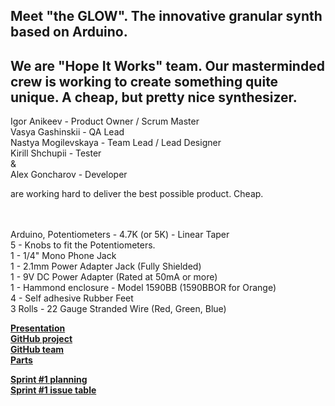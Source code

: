 <h2>Meet "the GLOW". The innovative granular synth based on Arduino.</h2>

We are "Hope It Works" team. 
Our masterminded crew is working to create something quite unique. A cheap, but pretty nice synthesizer. 
------------

Igor Anikeev - Product Owner / Scrum Master
<br>Vasya Gashinskii -  QA Lead
<br>Nastya Mogilevskaya - Team Lead / Lead Designer
<br>Kirill Shchupii - Tester
<br>&
<br>Alex Goncharov - Developer

are working hard to deliver the best possible product. Cheap.

<br><br>
Arduino, Potentiometers - 4.7K (or 5K) - Linear Taper
<br>
5 - Knobs to fit the Potentiometers.
<br>1 - 1/4" Mono Phone Jack
<br>1 - 2.1mm Power Adapter Jack (Fully Shielded)
<br>1 - 9V DC Power Adapter (Rated at 50mA or more)
<br>1 - Hammond enclosure - Model 1590BB (1590BBOR for Orange)
<br>4 - Self adhesive Rubber Feet
<br>3 Rolls - 22 Gauge Stranded Wire (Red, Green, Blue)

<strong>[Presentation](https://docs.google.com/presentation/d/1kHb_8BXphJeGPWmax6M727-WSOvRjadlKPq61OKHJUc/edit#slide=id.g5047a05bf6_0_127)
<br>
[GitHub project](https://github.com/progbase/the_GLOW)
<br>
[GitHub team](https://github.com/orgs/progbase/teams/hope-it-works)
<br>
[Parts](https://docs.google.com/spreadsheets/d/1jNQiq77Nzx4zPFUOd68HCWyUr4zVenABvgDfO-k8Yi8/edit?usp=sharing)

[Sprint #1 planning](https://docs.google.com/spreadsheets/d/16jM_d94CZMTf-xuXvApjIV4YMO0Tx_ebp1X1z7rJN9M/edit?usp=sharing)
<br>[Sprint #1 issue table](https://github.com/progbase/the_GLOW/issues)</strong>
